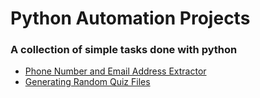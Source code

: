 # Python Automation Projects 

### A collection of simple tasks done with python 
- [Phone Number and Email Address Extractor](https://github.com/Sheharyar24/Automation-with-Python/tree/main/Number-Email-Extractor)
- [Generating Random Quiz Files](https://github.com/Sheharyar24/Automation-with-Python/tree/main/Generating%20random%20Quiz%20files)